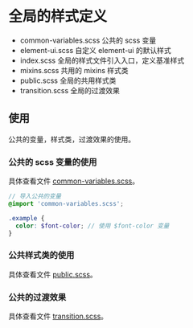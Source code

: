 # 全局的样式定义

- common-variables.scss 公共的 scss 变量
- element-ui.scss 自定义 element-ui 的默认样式
- index.scss 全局的样式文件引入入口，定义基准样式
- mixins.scss 共用的 mixins 样式类
- public.scss 全局的共用样式类
- transition.scss 全局的过渡效果

## 使用

公共的变量，样式类，过渡效果的使用。

### 公共的 scss 变量的使用

具体查看文件 [common-variables.scss](common-variables.scss)。

```scss
// 导入公共的变量
@import 'common-variables.scss';

.example {
  color: $font-color; // 使用 $font-color 变量
}
```

### 公共样式类的使用

具体查看文件 [public.scss](public.scss)。

### 公共的过渡效果

具体查看文件 [transition.scss](transition.scss)。
